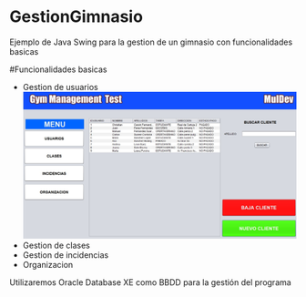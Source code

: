 # GestionGimnasio
Ejemplo de Java Swing para la gestion de un gimnasio con funcionalidades basicas

#Funcionalidades basicas

- Gestion de usuarios
![alt text](https://github.com/MulDeveloper/GestionGimnasio/blob/master/captUser.jpg?raw=true)
- Gestion de clases
- Gestion de incidencias
- Organizacion

Utilizaremos Oracle Database XE como BBDD para la gestión del programa
